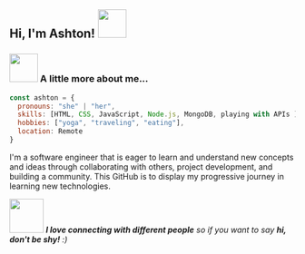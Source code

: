 ### <h2> Hi, I'm Ashton! <img src="https://media.giphy.com/media/mGcNjsfWAjY5AEZNw6/giphy.gif" width="50"></h2>

<!--
**ashton-martin/ashton-martin** is a ✨ _special_ ✨ repository because its `README.md` (this file) appears on your GitHub profile.

Here are some ideas to get you started:

- 🔭 I’m currently working on ...
- 🌱 I’m currently learning ...
- 👯 I’m looking to collaborate on ...
- 🤔 I’m looking for help with ...
- 💬 Ask me about ...
- 📫 How to reach me: ...
- 😄 Pronouns: ...
- ⚡ Fun fact: ...
-->




### <img src="https://media.giphy.com/media/VgCDAzcKvsR6OM0uWg/giphy.gif" width="50"> A little more about me...  

```javascript
const ashton = {
  pronouns: "she" | "her",
  skills: [HTML, CSS, JavaScript, Node.js, MongoDB, playing with APIs ],
  hobbies: ["yoga", "traveling", "eating"],
  location: Remote
}
```


I'm a software engineer that is eager to learn and understand new concepts and ideas through collaborating with others, project development, and building a community. This GitHub is to display my progressive journey in learning new technologies.

<img src="https://media.giphy.com/media/LnQjpWaON8nhr21vNW/giphy.gif" width="60"> <em><b>I love connecting with different people</b> so if you want to say <b>hi, don't be shy!</b> :)</em>
